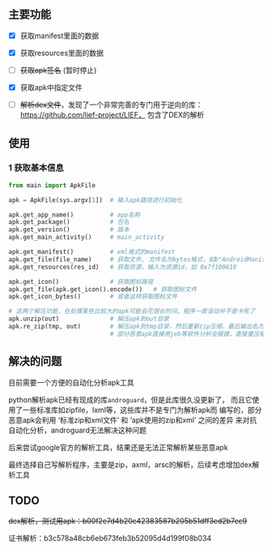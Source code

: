 ## 主要功能

- [x] 获取manifest里面的数据
- [x] 获取resources里面的数据
- [ ] ~~获取apk签名~~ (暂时停止)
- [x] 获取apk中指定文件
- [ ] ~~解析dex文件~~，发现了一个非常完善的专门用于逆向的库：https://github.com/lief-project/LIEF， 包含了DEX的解析


## 使用

### 1 获取基本信息

```python
from main import ApkFile

apk = ApkFile(sys.argv[1])  # 输入apk路径进行初始化

apk.get_app_name()          # app名称
apk.get_package()           # 包名
apk.get_version()           # 版本
apk.get_main_activity()     # main_activity

apk.get_manifest()          # xml格式的manifest
apk.get_file(file_name)     # 获取文件, 文件名为bytes格式，如b"AndroidManifest.xml"
apk.get_resources(res_id)   # 获取资源，输入为资源id，如 0x7f100010

apk.get_icon()              # 获取图标路径
apk.get_file(apk.get_icon().encode())   # 获取图标文件
apk.get_icon_bytes()        # 或者这样获取图标文件

# 这两个解压功能，在处理某些比较大的apk可能会花很长时间，程序一直没动并不是卡死了
apk.unzip(out)              # 解压apk到out目录
apk.re_zip(tmp, out)        # 解压apk到tmp目录，然后重新zip压缩，最后输出名为out的文件，非重打包
                            # 部分恶意apk直接用jeb等软件分析会报错，直接重压缩一遍就可以正常分析了

```

## 解决的问题

目前需要一个方便的自动化分析apk工具

python解析apk已经有现成的库`androguard`，但是此库很久没更新了，
而且它使用了一些标准库如zipfile，lxml等，这些库并不是专门为解析apk而
编写的，部分恶意apk会利用 ‘标准zip和xml文件’ 和 ‘apk使用的zip和xml’ 之间的差异
来对抗自动化分析，androguard无法解决这种问题

后来尝试google官方的解析工具，结果还是无法正常解析某些恶意apk

最终选择自己写解析程序，主要是zip，axml，arsc的解析，后续考虑增加dex解析工具

## TODO

~~dex解析，测试用apk：b00f2e7d4b20c42383587b205b51dff3ed2b7ec9~~

证书解析：b3c578a48cb6eb673feb3b52095d4d199f08b034
